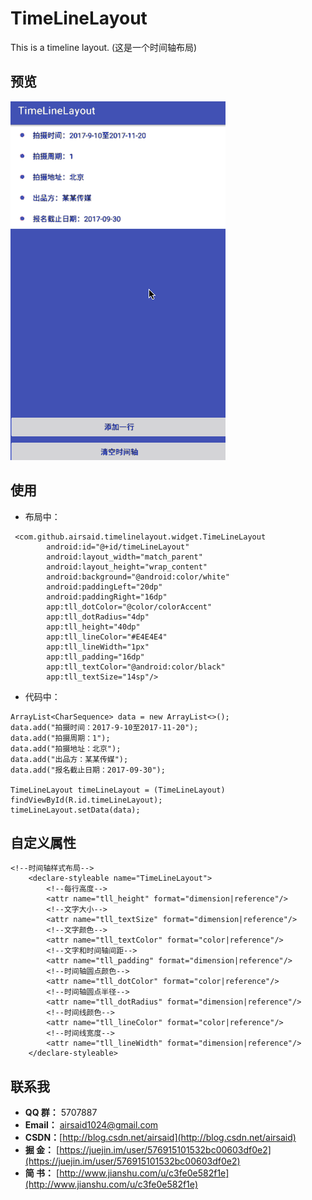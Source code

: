# TimeLineLayout
This is a timeline layout. (这是一个时间轴布局)

## 预览
![](https://github.com/Airsaid/TimeLineLayout/blob/master/preview/preview.gif)

## 使用
- 布局中：
```
 <com.github.airsaid.timelinelayout.widget.TimeLineLayout
        android:id="@+id/timeLineLayout"
        android:layout_width="match_parent"
        android:layout_height="wrap_content"
        android:background="@android:color/white"
        android:paddingLeft="20dp"
        android:paddingRight="16dp"
        app:tll_dotColor="@color/colorAccent"
        app:tll_dotRadius="4dp"
        app:tll_height="40dp"
        app:tll_lineColor="#E4E4E4"
        app:tll_lineWidth="1px"
        app:tll_padding="16dp"
        app:tll_textColor="@android:color/black"
        app:tll_textSize="14sp"/>
```
- 代码中：
```
ArrayList<CharSequence> data = new ArrayList<>();
data.add("拍摄时间：2017-9-10至2017-11-20");
data.add("拍摄周期：1");
data.add("拍摄地址：北京");
data.add("出品方：某某传媒");
data.add("报名截止日期：2017-09-30");

TimeLineLayout timeLineLayout = (TimeLineLayout) findViewById(R.id.timeLineLayout);
timeLineLayout.setData(data);
```

## 自定义属性
```
<!--时间轴样式布局-->
    <declare-styleable name="TimeLineLayout">
        <!--每行高度-->
        <attr name="tll_height" format="dimension|reference"/>
        <!--文字大小-->
        <attr name="tll_textSize" format="dimension|reference"/>
        <!--文字颜色-->
        <attr name="tll_textColor" format="color|reference"/>
        <!--文字和时间轴间距-->
        <attr name="tll_padding" format="dimension|reference"/>
        <!--时间轴圆点颜色-->
        <attr name="tll_dotColor" format="color|reference"/>
        <!--时间轴圆点半径-->
        <attr name="tll_dotRadius" format="dimension|reference"/>
        <!--时间线颜色-->
        <attr name="tll_lineColor" format="color|reference"/>
        <!--时间线宽度-->
        <attr name="tll_lineWidth" format="dimension|reference"/>
    </declare-styleable>
```

## 联系我
- **QQ 群：** 5707887
- **Email：** airsaid1024@gmail.com
- **CSDN：**[http://blog.csdn.net/airsaid](http://blog.csdn.net/airsaid)
- **掘 金：** [https://juejin.im/user/576915101532bc00603df0e2](https://juejin.im/user/576915101532bc00603df0e2)
- **简 书：** [http://www.jianshu.com/u/c3fe0e582f1e](http://www.jianshu.com/u/c3fe0e582f1e)
